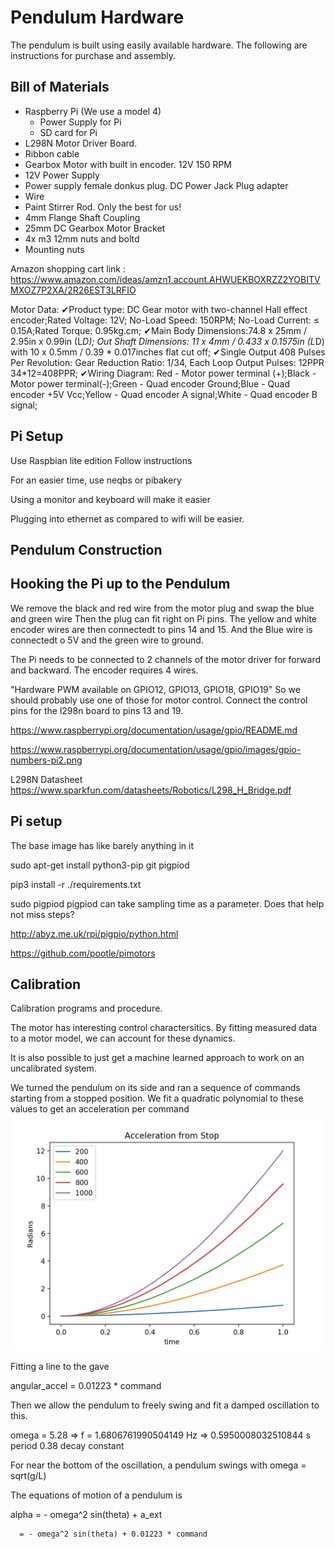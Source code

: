 # Pendulum Hardware

The pendulum is built using easily available hardware. The following are instructions for purchase and assembly.

## Bill of Materials

- Raspberry Pi (We use a model 4)
  + Power Supply for Pi
  + SD card for Pi
- L298N Motor Driver Board.
- Ribbon cable
- Gearbox Motor with built in encoder. 12V 150 RPM
- 12V Power Supply
- Power supply female donkus plug. DC Power Jack Plug adapter
- Wire
- Paint Stirrer Rod. Only the best for us!
- 4mm Flange Shaft Coupling
- 25mm DC Gearbox Motor Bracket
- 4x m3 12mm nuts and boltd
- Mounting nuts 


Amazon shopping cart link : https://www.amazon.com/ideas/amzn1.account.AHWUEKBOXRZZ2YOBITVMXOZ7P2XA/2R26EST3LRFIO

Motor Data:
✔Product type: DC Gear motor with two-channel Hall effect encoder;Rated Voltage: 12V; No-Load Speed: 150RPM; No-Load Current: ≤ 0.15A;Rated Torque: 0.95kg.cm;
✔Main Body Dimensions:74.8 x 25mm / 2.95in x 0.99in (L*D); Out Shaft Dimensions: 11 x 4mm / 0.433 x 0.1575in (L*D) with 10 x 0.5mm / 0.39 * 0.017inches flat cut off;
✔Single Output 408 Pulses Per Revolution: Gear Reduction Ratio: 1/34, Each Loop Output Pulses: 12PPR 34*12=408PPR;
✔Wiring Diagram: Red - Motor power terminal (+);Black - Motor power terminal(-);Green - Quad encoder Ground;Blue - Quad encoder +5V Vcc;Yellow - Quad encoder A signal;White - Quad encoder B signal;




## Pi Setup
Use Raspbian lite edition
Follow instructions

For an easier time, use neqbs or pibakery

Using a monitor and keyboard will make it easier

Plugging into ethernet as compared to wifi will be easier.

## Pendulum Construction


## Hooking the Pi up to the Pendulum

We remove the black and red wire from the motor plug and swap the blue and green wire Then the plug can fit right on Pi pins. The yellow and white encoder wires are then connectedt to pins 14 and 15. And the Blue wire is connectedt o 5V and the green wire to ground.


The Pi needs to be connected to 2 channels of the motor driver for forward and backward.
The encoder requires 4 wires.

"Hardware PWM available on GPIO12, GPIO13, GPIO18, GPIO19"
So we should probably use one of those for motor control.
Connect the control pins for the l298n board to pins 13 and 19.


https://www.raspberrypi.org/documentation/usage/gpio/README.md

https://www.raspberrypi.org/documentation/usage/gpio/images/gpio-numbers-pi2.png




L298N Datasheet
https://www.sparkfun.com/datasheets/Robotics/L298_H_Bridge.pdf


## Pi setup

The base image has like barely anything in it

sudo apt-get install python3-pip git pigpiod

pip3 install -r ./requirements.txt 

sudo pigpiod
pigpiod can take sampling time as a parameter. Does that help not miss steps?

http://abyz.me.uk/rpi/pigpio/python.html

https://github.com/pootle/pimotors

## Calibration

Calibration programs and procedure.

The motor has interesting control charactersitics. By fitting measured data to a motor model, we can account for these dynamics. 

It is also possible to just get a machine learned approach to work on an uncalibrated system.

We turned the pendulum on its side and ran a sequence of commands starting from a stopped position. We fit a quadratic polynomial to these values to get an acceleration per command
![acceleration_v_command](acceleration_from_stop.png)

Fitting a line to the gave

angular_accel = 0.01223 * command


Then we allow the pendulum to freely swing and fit a damped oscillation to this.

omega = 5.28 => f = 1.6806761990504149 Hz => 0.5950008032510844 s period
0.38 decay constant

For near the bottom of the oscillation, a pendulum swings with omega = sqrt(g/L)

The equations of motion of a pendulum is

alpha = - omega^2 sin(theta) + a_ext

      = - omega^2 sin(theta) + 0.01223 * command


